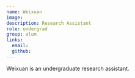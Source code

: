 ```yaml
---
name: Weixuan
image:
description: Research Assistant
role: undergrad
group: alum
links:
  email: 
  github: 
---
```


Weixuan is an undergraduate research assistant. 
